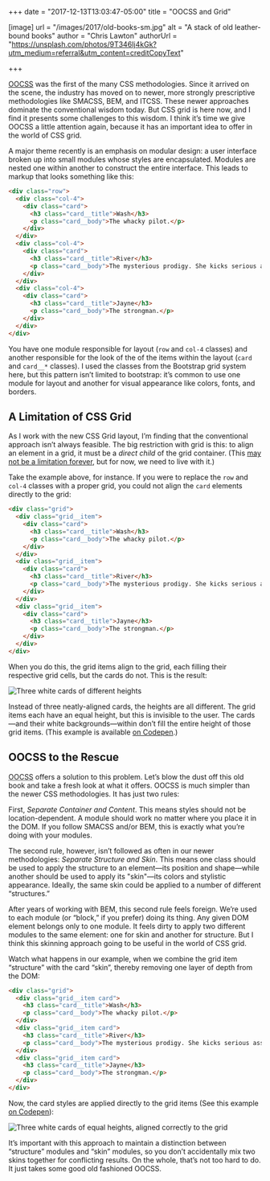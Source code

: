 +++
date = "2017-12-13T13:03:47-05:00"
title = "OOCSS and Grid"

[image]
url = "/images/2017/old-books-sm.jpg"
alt = "A stack of old leather-bound books"
author = "Chris Lawton"
authorUrl = "https://unsplash.com/photos/9T346Ij4kGk?utm_medium=referral&utm_content=creditCopyText"

+++

[OOCSS](https://github.com/stubbornella/oocss/wiki) was the first of the many CSS methodologies. Since it arrived on the scene, the industry has moved on to newer, more strongly prescriptive methodologies like SMACSS, BEM, and ITCSS. These newer approaches dominate the conventional wisdom today. But CSS grid is here now, and I find it presents some challenges to this wisdom. I think it’s time we give OOCSS a little attention again, because it has an important idea to offer in the world of CSS grid.
<!--more-->

A major theme recently is an emphasis on modular design: a user interface broken up into small modules whose styles are encapsulated. Modules are nested one within another to construct the entire interface. This leads to markup that looks something like this:

```html
<div class="row">
  <div class="col-4">
    <div class="card">
      <h3 class="card__title">Wash</h3>
      <p class="card__body">The whacky pilot.</p>
    </div>
  </div>
  <div class="col-4">
    <div class="card">
      <h3 class="card__title">River</h3>
      <p class="card__body">The mysterious prodigy. She kicks serious ass.</p>
    </div>
  </div>
  <div class="col-4">
    <div class="card">
      <h3 class="card__title">Jayne</h3>
      <p class="card__body">The strongman.</p>
    </div>
  </div>
</div>
```

You have one module responsible for layout (`row` and `col-4` classes) and another responsible for the look of the of the items within the layout (`card` and `card__*` classes). I used the classes from the Bootstrap grid system here, but this pattern isn’t limited to bootstrap: it’s common to use one module for layout and another for visual appearance like colors, fonts, and borders.

## A Limitation of CSS Grid

As I work with the new CSS Grid layout, I’m finding that the conventional approach isn’t always feasible. The big restriction with grid is this: to align an element in a grid, it must be a *direct child* of the grid container. (This [may not be a limitation forever](https://github.com/w3c/csswg-drafts/issues/958), but for now, we need to live with it.)

Take the example above, for instance. If you were to replace the `row` and `col-4` classes with a proper grid, you could not align the `card` elements directly to the grid:

```html
<div class="grid">
  <div class="grid__item">
    <div class="card">
      <h3 class="card__title">Wash</h3>
      <p class="card__body">The whacky pilot.</p>
    </div>
  </div>
  <div class="grid__item">
    <div class="card">
      <h3 class="card__title">River</h3>
      <p class="card__body">The mysterious prodigy. She kicks serious ass.</p>
    </div>
  </div>
  <div class="grid__item">
    <div class="card">
      <h3 class="card__title">Jayne</h3>
      <p class="card__body">The strongman.</p>
    </div>
  </div>
</div>
```

When you do this, the grid items align to the grid, each filling their respective grid cells, but the cards do not. This is the result:

<img src="/images/2017/oocss-grid-1.png" alt="Three white cards of different heights">

Instead of three neatly-aligned cards, the heights are all different. The grid items each have an equal height, but this is invisible to the user. The cards&mdash;and their white backgrounds&mdash;within don’t fill the entire height of those grid items. (This example is available [on Codepen](https://codepen.io/keithjgrant/pen/EoaoxJ).)

## OOCSS to the Rescue

<abbr title="Object-Oriented CSS">OOCSS</abbr> offers a solution to this problem. Let’s blow the dust off this old book and take a fresh look at what it offers. OOCSS is much simpler than the newer CSS methodologies. It has just two rules:

First, *Separate Container and Content*. This means styles should not be location-dependent. A module should work no matter where you place it in the DOM. If you follow SMACSS and/or BEM, this is exactly what you’re doing with your modules.

The second rule, however, isn’t followed as often in our newer methodologies: *Separate Structure and Skin*.  This means one class should be used to apply the structure to an element&mdash;its position and shape&mdash;while another should be used to apply its "skin"&mdash;its colors and stylistic appearance. Ideally, the same skin could be applied to a number of different “structures.”

After years of working with BEM, this second rule feels foreign. We’re used to each module (or “block,” if you prefer) doing its thing. Any given DOM element belongs only to one module. It feels dirty to apply two different modules to the same element: one for skin and another for structure. But I think this skinning approach going to be useful in the world of CSS grid.

Watch what happens in our example, when we combine the grid item “structure” with the card “skin”, thereby removing one layer of depth from the DOM:

```html
<div class="grid">
  <div class="grid__item card">
    <h3 class="card__title">Wash</h3>
    <p class="card__body">The whacky pilot.</p>
  </div>
  <div class="grid__item card">
    <h3 class="card__title">River</h3>
    <p class="card__body">The mysterious prodigy. She kicks serious ass.</p>
  </div>
  <div class="grid__item card">
    <h3 class="card__title">Jayne</h3>
    <p class="card__body">The strongman.</p>
  </div>
</div>
```

Now, the card styles are applied directly to the grid items (See this example [on Codepen](https://codepen.io/keithjgrant/pen/jYEYrx)):

<img src="/images/2017/oocss-grid-2.png" alt="Three white cards of equal heights, aligned correctly to the grid">

It’s important with this approach to maintain a distinction between “structure” modules and “skin” modules, so you don’t accidentally mix two skins together for conflicting results. On the whole, that’s not too hard to do. It just takes some good old fashioned OOCSS.
